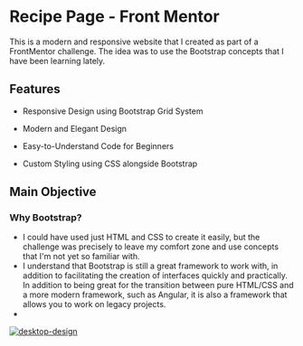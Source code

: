 # Recipe Page - Front Mentor

This is a modern and responsive website that I created as part of a FrontMentor challenge. The idea was to use the Bootstrap concepts that I have been learning lately.

## Features

* Responsive Design using Bootstrap Grid System

* Modern and Elegant Design

* Easy-to-Understand Code for Beginners

* Custom Styling using CSS alongside Bootstrap



## Main Objective

### Why Bootstrap?

*  I could have used just HTML and CSS to create it easily, but the challenge was precisely to leave my comfort zone and use concepts that I'm not yet so familiar with.
*  I understand that Bootstrap is still a great framework to work with, in addition to facilitating the creation of interfaces quickly and practically. In addition to being great for the transition between pure HTML/CSS and a more modern framework, such as Angular, it is also a framework that allows you to work on legacy projects.
*  
<a href='https://postimg.cc/k6xnZH1K' target='_blank'><img src='https://i.postimg.cc/k6xnZH1K/desktop-design.jpg' border='0' alt='desktop-design'/></a>
